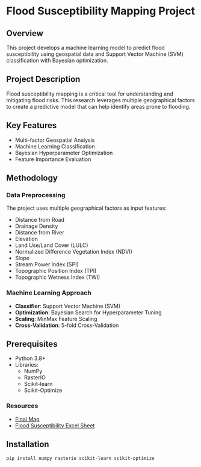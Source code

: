 # Flood Susceptibility Mapping Project

## Overview
This project develops a machine learning model to predict flood susceptibility using geospatial data and Support Vector Machine (SVM) classification with Bayesian optimization.

## Project Description
Flood susceptibility mapping is a critical tool for understanding and mitigating flood risks. This research leverages multiple geographical factors to create a predictive model that can help identify areas prone to flooding.

## Key Features
- Multi-factor Geospatial Analysis
- Machine Learning Classification
- Bayesian Hyperparameter Optimization
- Feature Importance Evaluation

## Methodology

### Data Preprocessing
The project uses multiple geographical factors as input features:
- Distance from Road
- Drainage Density
- Distance from River
- Elevation
- Land Use/Land Cover (LULC)
- Normalized Difference Vegetation Index (NDVI)
- Slope
- Stream Power Index (SPI)
- Topographic Position Index (TPI)
- Topographic Wetness Index (TWI)

### Machine Learning Approach
- **Classifier**: Support Vector Machine (SVM)
- **Optimization**: Bayesian Search for Hyperparameter Tuning
- **Scaling**: MinMax Feature Scaling
- **Cross-Validation**: 5-fold Cross-Validation

## Prerequisites
- Python 3.8+
- Libraries:
  - NumPy
  - RasterIO
  - Scikit-learn
  - Scikit-Optimize


### Resources

- [Final Map](/docs/KULLU2.png)
- [Flood Susceptibility Excel Sheet](/docs/Flood_Susceptibility_Factors.xlsx)



## Installation
```bash
pip install numpy rasterio scikit-learn scikit-optimize


